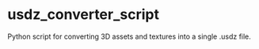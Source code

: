 # usdz_converter_script
Python script for converting 3D assets and textures into a single .usdz file.
